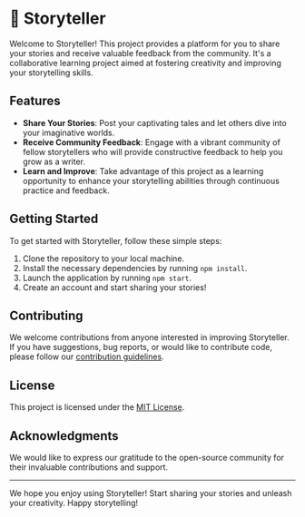 # 📖 Storyteller

Welcome to Storyteller! This project provides a platform for you to share your stories and receive valuable feedback from the community. It's a collaborative learning project aimed at fostering creativity and improving your storytelling skills.

## Features

- **Share Your Stories**: Post your captivating tales and let others dive into your imaginative worlds.
- **Receive Community Feedback**: Engage with a vibrant community of fellow storytellers who will provide constructive feedback to help you grow as a writer.
- **Learn and Improve**: Take advantage of this project as a learning opportunity to enhance your storytelling abilities through continuous practice and feedback.

## Getting Started

To get started with Storyteller, follow these simple steps:

1. Clone the repository to your local machine.
2. Install the necessary dependencies by running `npm install`.
3. Launch the application by running `npm start`.
4. Create an account and start sharing your stories!

## Contributing

We welcome contributions from anyone interested in improving Storyteller. If you have suggestions, bug reports, or would like to contribute code, please follow our [contribution guidelines](CONTRIBUTING.md). 

## License

This project is licensed under the [MIT License](LICENSE).

## Acknowledgments

We would like to express our gratitude to the open-source community for their invaluable contributions and support.

---

We hope you enjoy using Storyteller! Start sharing your stories and unleash your creativity. Happy storytelling!
